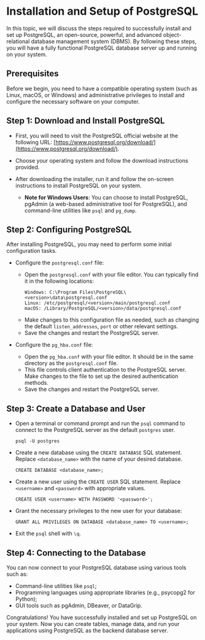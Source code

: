 # Installation and Setup of PostgreSQL

In this topic, we will discuss the steps required to successfully install and set up PostgreSQL, an open-source, powerful, and advanced object-relational database management system (DBMS). By following these steps, you will have a fully functional PostgreSQL database server up and running on your system.

## Prerequisites

Before we begin, you need to have a compatible operating system (such as Linux, macOS, or Windows) and administrative privileges to install and configure the necessary software on your computer.

## Step 1: Download and Install PostgreSQL

- First, you will need to visit the PostgreSQL official website at the following URL: [https://www.postgresql.org/download/](https://www.postgresql.org/download/).
- Choose your operating system and follow the download instructions provided.
- After downloading the installer, run it and follow the on-screen instructions to install PostgreSQL on your system.

   - **Note for Windows Users**: You can choose to install PostgreSQL, pgAdmin (a web-based administrative tool for PostgreSQL), and command-line utilities like `psql` and `pg_dump`.

## Step 2: Configuring PostgreSQL

After installing PostgreSQL, you may need to perform some initial configuration tasks.

- Configure the `postgresql.conf` file:
   - Open the `postgresql.conf` with your file editor. You can typically find it in the following locations:
        ```
        Windows: C:\Program Files\PostgreSQL\<version>\data\postgresql.conf
        Linux: /etc/postgresql/<version>/main/postgresql.conf
        macOS: /Library/PostgreSQL/<version>/data/postgresql.conf
        ```
   - Make changes to this configuration file as needed, such as changing the default `listen_addresses`, `port` or other relevant settings.
   - Save the changes and restart the PostgreSQL server.

- Configure the `pg_hba.conf` file:
   - Open the `pg_hba.conf` with your file editor. It should be in the same directory as the `postgresql.conf` file.
   - This file controls client authentication to the PostgreSQL server. Make changes to the file to set up the desired authentication methods.
   - Save the changes and restart the PostgreSQL server.

## Step 3: Create a Database and User

- Open a terminal or command prompt and run the `psql` command to connect to the PostgreSQL server as the default `postgres` user.

   ```
   psql -U postgres
   ```

- Create a new database using the `CREATE DATABASE` SQL statement. Replace `<database_name>` with the name of your desired database.

   ```
   CREATE DATABASE <database_name>;
   ```

- Create a new user using the `CREATE USER` SQL statement. Replace `<username>` and `<password>` with appropriate values.

   ```
   CREATE USER <username> WITH PASSWORD '<password>';
   ```

- Grant the necessary privileges to the new user for your database:

   ```
   GRANT ALL PRIVILEGES ON DATABASE <database_name> TO <username>;
   ```

- Exit the `psql` shell with `\q`.

## Step 4: Connecting to the Database

You can now connect to your PostgreSQL database using various tools such as:

- Command-line utilities like `psql`;
- Programming languages using appropriate libraries (e.g., psycopg2 for Python);
- GUI tools such as pgAdmin, DBeaver, or DataGrip.

Congratulations! You have successfully installed and set up PostgreSQL on your system. Now you can create tables, manage data, and run your applications using PostgreSQL as the backend database server.